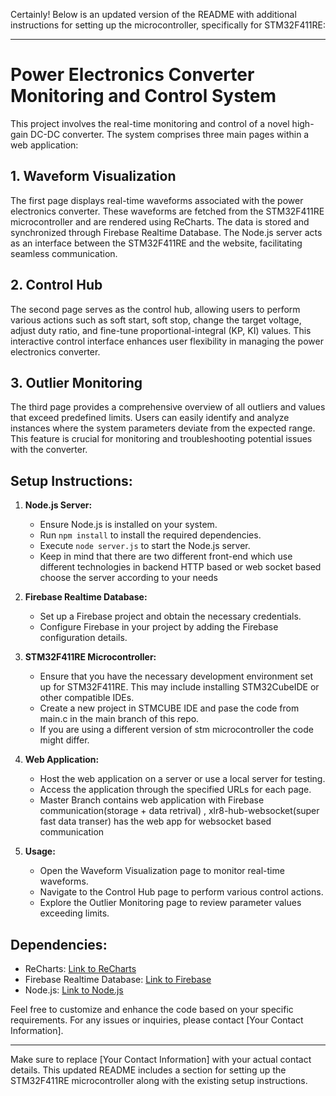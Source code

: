 Certainly! Below is an updated version of the README with additional instructions for setting up the microcontroller, specifically for STM32F411RE:

---

# Power Electronics Converter Monitoring and Control System

This project involves the real-time monitoring and control of a novel high-gain DC-DC converter. The system comprises three main pages within a web application:

## 1. Waveform Visualization
The first page displays real-time waveforms associated with the power electronics converter. These waveforms are fetched from the STM32F411RE microcontroller and are rendered using ReCharts. The data is stored and synchronized through Firebase Realtime Database. The Node.js server acts as an interface between the STM32F411RE and the website, facilitating seamless communication.

## 2. Control Hub
The second page serves as the control hub, allowing users to perform various actions such as soft start, soft stop, change the target voltage, adjust duty ratio, and fine-tune proportional-integral (KP, KI) values. This interactive control interface enhances user flexibility in managing the power electronics converter.

## 3. Outlier Monitoring
The third page provides a comprehensive overview of all outliers and values that exceed predefined limits. Users can easily identify and analyze instances where the system parameters deviate from the expected range. This feature is crucial for monitoring and troubleshooting potential issues with the converter.

## Setup Instructions:

1. **Node.js Server:**
   - Ensure Node.js is installed on your system.
   - Run `npm install` to install the required dependencies.
   - Execute `node server.js` to start the Node.js server.
   - Keep in mind that there are two different front-end which use different technologies in backend HTTP based or web socket based choose the server according to your needs

2. **Firebase Realtime Database:**
   - Set up a Firebase project and obtain the necessary credentials.
   - Configure Firebase in your project by adding the Firebase configuration details.

3. **STM32F411RE Microcontroller:**
   - Ensure that you have the necessary development environment set up for STM32F411RE. This may include installing STM32CubeIDE or other compatible IDEs.
   - Create a new project in STMCUBE IDE and pase the code from main.c in the main branch of this repo.
   - If you are using a different version of stm microcontroller the code might differ.

4. **Web Application:**
   - Host the web application on a server or use a local server for testing.
   - Access the application through the specified URLs for each page.
   - Master Branch contains web application with Firebase communication(storage + data retrival) , xlr8-hub-websocket(super fast data transer) has the web app for websocket   based communication
     

5. **Usage:**
   - Open the Waveform Visualization page to monitor real-time waveforms.
   - Navigate to the Control Hub page to perform various control actions.
   - Explore the Outlier Monitoring page to review parameter values exceeding limits.

## Dependencies:

- ReCharts: [Link to ReCharts](https://recharts.org/)
- Firebase Realtime Database: [Link to Firebase](https://firebase.google.com/)
- Node.js: [Link to Node.js](https://nodejs.org/)

Feel free to customize and enhance the code based on your specific requirements. For any issues or inquiries, please contact [Your Contact Information].

--- 

Make sure to replace [Your Contact Information] with your actual contact details. This updated README includes a section for setting up the STM32F411RE microcontroller along with the existing setup instructions.
